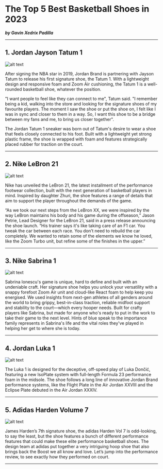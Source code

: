 # **The Top 5 Best Basketball Shoes in 2023**
***by Gavin Xedrix Padilla***

-----------------
## **1. Jordan Jayson Tatum 1**

![alt text](https://sneakernews.com/wp-content/uploads/2023/03/jordan-tatum-1-zoo-black-red-DX5572-001-2.jpg)

After signing the NBA star in 2019, Jordan Brand is partnering with Jayson Tatum to release his first signature shoe, the Tatum 1. With a lightweight design and responsive foam and Zoom Air cushioning, the Tatum 1 is a well-rounded basketball shoe, whatever the position.

"I want people to feel like they can connect to me", Tatum said. "I remember being a kid, walking into the store and looking for the signature shoes of my favourite players. The moment I saw the shoe or put the shoe on, I felt like I was in sync and closer to them in a way. So, I want this shoe to be a bridge between my fans and me, to bring us closer together".

The Jordan Tatum 1 sneaker was born out of Tatum's desire to wear a shoe that feels closely connected to his foot. Built with a lightweight yet strong plastic frame, the shoe is wrapped with foam and features strategically placed rubber for traction on the court.

--------------------
## **2. Nike LeBron 21**

![alt text](https://static.nike.com/a/images/t_PDP_1280_v1/f_auto,q_auto:eco/eef94a3f-2db3-4bd5-a36c-7f19758b02ce/lebron-xxi-freshwater-basketball-shoes-lnQSsH.png)

Nike has unveiled the LeBron 21, the latest installment of the performance footwear collection, built with the next generation of basketball players in mind. Inspired by daughter Zhuri, the shoe features a range of details that aim to support the player throughout the demands of the game.

“As we took our next steps from the LeBron XX, we were inspired by the way LeBron maintains his body and his game during the offseason,” Jason Petrie, Lead Designer for the LeBron 21, said in a press release announcing the shoe launch. “His trainer says it's like taking care of an F1 car. You tweak the car between each race. You don’t need to rebuild the car completely. We wanted to retain some of the elements we know he loved, like the Zoom Turbo unit, but refine some of the finishes in the upper.”

------------------
## **3. Nike Sabrina 1**

![alt text](https://titan22.com/cdn/shop/files/FQ3389-010-A_1082x.png?v=1693457113)

Sabrina Ionescu's game is unique, hard to define and built with an undeniable craft. Her signature shoe helps you unlock your versatility with a snappy forefoot Zoom Air unit and cloud-like React foam to help keep you energised. We used insights from next-gen athletes of all genders around the world to bring grippy, best-in-class traction, reliable midfoot support and stability to the court—which every hooper needs. Built for crafty players like Sabrina, but made for anyone who's ready to put in the work to take their game to the next level. Hints of blue speak to the importance family represents in Sabrina's life and the vital roles they've played in helping her get to where she is today.

----------------------
## **4. Jordan Luka 1**

![alt text](https://pimpkicks.com.ph/cdn/shop/products/JordanLuka1NeoTurquoiseMen_s.jpg?v=1671011280)


The Luka 1 is designed for the deceptive, off-speed play of Luka Dončić, featuring a new IsoPlate system with full-length Formula 23 performance foam in the midsole. The shoe follows a long line of innovative Jordan Brand performance systems, like the Flight Plate in the Air Jordan XXVIII and the Eclipse Plate debuted in the Air Jordan XXXIV.

------------------
## **5. Adidas Harden Volume 7**

![alt text](https://assets.adidas.com/images/w_600,f_auto,q_auto/e64976a11bc940c68033afc5014b4fde_9366/Harden_Vol._7_Shoes_White_IF5619_01_standard.jpg)

James Harden’s 7th signature shoe, the adidas Harden Vol 7 is odd-looking, to say the least, but the shoe features a bunch of different performance features that could make these elite performance basketball shoes. The design team at adidas put together a very intriguing hoop shoe that also brings back the Boost we all know and love. Let’s jump into the performance review, to see exactly how they performed on court.

-----------------




